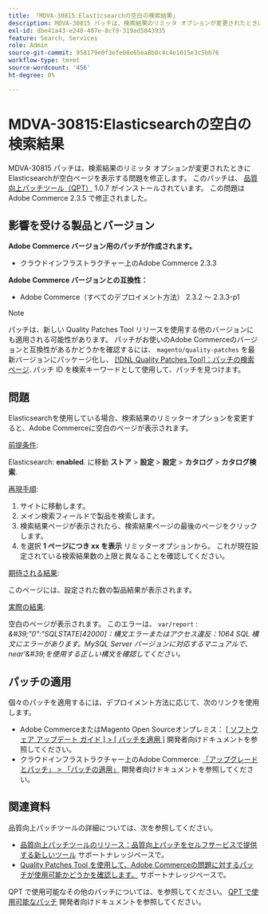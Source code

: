 ```yaml
---
title: 「MDVA-30815:Elasticsearchの空白の検索結果」
description: MDVA-30815 パッチは、検索結果のリミッタ オプションが変更されたときにElasticsearchが空白ページを表示する問題を修正します。 このパッチは、[Quality Patches Tool （QPT） ] （/help/announcements/adobe-commerce-announcements/magento-quality-patches-released-new-tool-to-self-serve-quality-patches.md） 1.0.7 がインストールされている場合に利用できます。 この問題はAdobe Commerce 2.3.5 で修正されました。
exl-id: dbe41a43-e248-407e-8cf9-319ad5843935
feature: Search, Services
role: Admin
source-git-commit: 958179e0f3efe08e65ea8b0c4c4e1015e3c5bb76
workflow-type: tm+mt
source-wordcount: '456'
ht-degree: 0%

---
```


# MDVA-30815:Elasticsearchの空白の検索結果

MDVA-30815 パッチは、検索結果のリミッタ オプションが変更されたときにElasticsearchが空白ページを表示する問題を修正します。 このパッチは、 [品質向上パッチツール（QPT）](/help/announcements/adobe-commerce-announcements/magento-quality-patches-released-new-tool-to-self-serve-quality-patches.md) 1.0.7 がインストールされています。 この問題はAdobe Commerce 2.3.5 で修正されました。

## 影響を受ける製品とバージョン

**Adobe Commerce バージョン用のパッチが作成されます。**

* クラウドインフラストラクチャー上のAdobe Commerce 2.3.3

**Adobe Commerce バージョンとの互換性：**

* Adobe Commerce（すべてのデプロイメント方法） 2.3.2 ～ 2.3.3-p1

>[!NOTE]
>
>パッチは、新しい Quality Patches Tool リリースを使用する他のバージョンにも適用される可能性があります。 パッチがお使いのAdobe Commerceのバージョンと互換性があるかどうかを確認するには、 `magento/quality-patches` を最新バージョンにパッケージ化し、 [[!DNL Quality Patches Tool]：パッチの検索ページ](https://devdocs.magento.com/quality-patches/tool.html#patch-grid). パッチ ID を検索キーワードとして使用して、パッチを見つけます。

## 問題

Elasticsearchを使用している場合、検索結果のリミッターオプションを変更すると、Adobe Commerceに空白のページが表示されます。

<u>前提条件</u>:

Elasticsearch: **enabled**. に移動 **ストア** > **設定** > **設定** > **カタログ** > **カタログ検索**.

<u>再現手順</u>:

1. サイトに移動します。
1. メイン検索フィールドで製品を検索します。
1. 検索結果ページが表示されたら、検索結果ページの最後のページをクリックします。
1. を選択 **1 ページにつき xx を表示** リミッターオプションから。 これが現在設定されている検索結果数の上限と異なることを確認してください。

<u>期待される結果</u>:

このページには、設定された数の製品結果が表示されます。

<u>実際の結果</u>:

空白のページが表示されます。 このエラーは、 `var/report` : *\&#39;&quot;0&quot;:&quot;SQLSTATE\[42000\]：構文エラーまたはアクセス違反：1064 SQL 構文にエラーがあります。MySQL Server バージョンに対応するマニュアルで、near&#39;\&#39;を使用する正しい構文を確認してください。*

## パッチの適用

個々のパッチを適用するには、デプロイメント方法に応じて、次のリンクを使用します。

* Adobe CommerceまたはMagento Open Sourceオンプレミス： [[ ソフトウェア アップデート ガイド ] > [ パッチを適用 ]](https://devdocs.magento.com/guides/v2.4/comp-mgr/patching/mqp.html) 開発者向けドキュメントを参照してください。
* クラウドインフラストラクチャー上のAdobe Commerce: [「アップグレードとパッチ」 > 「パッチの適用」](https://devdocs.magento.com/cloud/project/project-patch.html) 開発者向けドキュメントを参照してください。

## 関連資料

品質向上パッチツールの詳細については、次を参照してください。

* [品質向上パッチツールのリリース：品質向上パッチをセルフサービスで提供する新しいツール](/help/announcements/adobe-commerce-announcements/magento-quality-patches-released-new-tool-to-self-serve-quality-patches.md) サポートナレッジベースで。
* [Quality Patches Tool を使用して、Adobe Commerceの問題に対するパッチが使用可能かどうかを確認します。](/help/support-tools/patches-available-in-qpt-tool/check-patch-for-magento-issue-with-magento-quality-patches.md) サポートナレッジベースで。

QPT で使用可能なその他のパッチについては、を参照してください。 [QPT で使用可能なパッチ](https://devdocs.magento.com/quality-patches/tool.html#patch-grid) 開発者向けドキュメントを参照してください。
